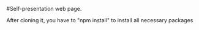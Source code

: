 #Self-presentation web page.

After cloning it, you have to "npm install" to install all necessary packages
